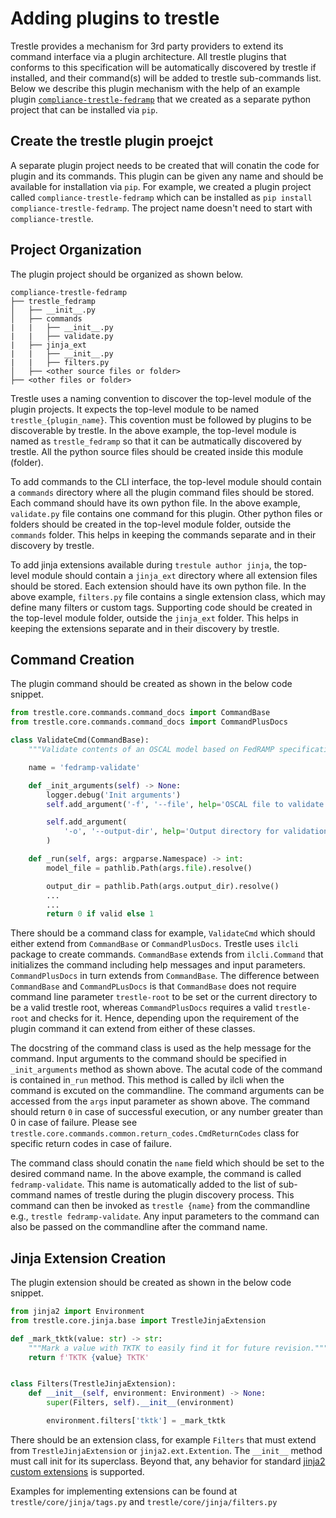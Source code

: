 # Adding plugins to trestle

Trestle provides a mechanism for 3rd party providers to extend its command interface via a plugin architecture. All trestle plugins that conforms to this specification will be automatically discovered by trestle if installed, and their command(s) will be added to trestle sub-commands list. Below we describe this plugin mechanism with the help of an example plugin [`compliance-trestle-fedramp`](https://github.com/oscal-compass/compliance-trestle-fedramp) that we created as a separate python project that can be installed via `pip`.

## Create the trestle plugin proejct

A separate plugin project needs to be created that will conatin the code for plugin and its commands. This plugin can be given any name and should be available for installation via `pip`. For example, we created a plugin project called  `compliance-trestle-fedramp` which can be installed as `pip install compliance-trestle-fedramp`. The project name doesn't need to start with `compliance-trestle`.

## Project Organization

The plugin project should be organized as shown below.

```text
compliance-trestle-fedramp
├── trestle_fedramp
│   ├── __init__.py
│   ├── commands
|   |   ├── __init__.py
|   |   ├── validate.py
|   ├── jinja_ext
|   |   ├── __init__.py
|   |   ├── filters.py
│   ├── <other source files or folder>
├── <other files or folder>
```

Trestle uses a naming convention to discover the top-level module of the plugin projects. It expects the top-level module to be named `trestle_{plugin_name}`. This covention must be followed by plugins to be discoverable by trestle. In the above example, the top-level module is named as `trestle_fedramp` so that it can be autmatically discovered by trestle. All the python source files should be created inside this module (folder).

To add commands to the CLI interface, the top-level module should contain a `commands` directory where all the plugin command files should be stored. Each command should have its own python file. In the above example, `validate.py` file contains one command for this plugin. Other python files or folders should be created in the top-level module folder, outside the `commands` folder. This helps in keeping the commands separate and in their discovery by trestle.

To add jinja extensions available during `trestule author jinja`, the top-level module should contain a `jinja_ext` directory where all extension files should be stored. Each extension should have its own python file. In the above example, `filters.py` file contains a single extension class, which may define many filters or custom tags. Supporting code should be created in the top-level module folder, outside the `jinja_ext` folder. This helps in keeping the extensions separate and in their discovery by trestle.

## Command Creation

The plugin command should be created as shown in the below code snippet.

```python
from trestle.core.commands.command_docs import CommandBase
from trestle.core.commands.command_docs import CommandPlusDocs

class ValidateCmd(CommandBase):
    """Validate contents of an OSCAL model based on FedRAMP specifications."""

    name = 'fedramp-validate'

    def _init_arguments(self) -> None:
        logger.debug('Init arguments')
        self.add_argument('-f', '--file', help='OSCAL file to validate.', type=str, required=True)

        self.add_argument(
            '-o', '--output-dir', help='Output directory for validation results.', type=str, required=True
        )

    def _run(self, args: argparse.Namespace) -> int:
        model_file = pathlib.Path(args.file).resolve()

        output_dir = pathlib.Path(args.output_dir).resolve()
        ...
        ...
        return 0 if valid else 1

```

There should be a command class for example, `ValidateCmd` which should either extend from `CommandBase` or `CommandPlusDocs`. Trestle uses `ilcli` package to create commands. `CommandBase` extends from `ilcli.Command` that initializes the command including help messages and input parameters. `CommandPlusDocs` in turn extends from `CommandBase`. The difference between `CommandBase` and `CommandPLusDocs` is that `CommandBase` does not require command line parameter `trestle-root` to be set or the current directory to be a valid trestle root, whereas `CommandPlusDocs` requires a valid `trestle-root` and checks for it. Hence, depending upon the requirement of the plugin command it can extend from either of these classes.

The docstring of the command class is used as the help message for the command. Input arguments to the command should be specified in `_init_arguments` method as shown above. The acutal code of the command is contained in`_run` method. This method is called by ilcli when the command is excuted on the commandline. The command arguments can be accessed from the `args` input parameter as shown above. The command should return `0` in case of successful execution, or any number greater than 0 in case of failure. Please see `trestle.core.commands.common.return_codes.CmdReturnCodes` class for specific return codes in case of failure.

The command class should conatin the `name` field which should be set to the desired command name. In the above example, the command is called `fedramp-validate`. This name is automatically added to the list of sub-command names of trestle during the plugin discovery process. This command can then be invoked as `trestle {name}` from the commandline e.g., `trestle fedramp-validate`. Any input parameters to the command can also be passed on the commandline after the command name.

## Jinja Extension Creation

The plugin extension should be created as shown in the below code snippet.

```python
from jinja2 import Environment
from trestle.core.jinja.base import TrestleJinjaExtension

def _mark_tktk(value: str) -> str:
    """Mark a value with TKTK to easily find it for future revision."""
    return f'TKTK {value} TKTK'


class Filters(TrestleJinjaExtension):
    def __init__(self, environment: Environment) -> None:
        super(Filters, self).__init__(environment)

        environment.filters['tktk'] = _mark_tktk

```

There should be an extension class, for example `Filters` that must extend from `TrestleJinjaExtension` or `jinja2.ext.Extention`. The `__init__` method must call init for its superclass. Beyond that, any behavior for standard [jinja2 custom extensions](https://jinja.palletsprojects.com/en/3.1.x/extensions/#module-jinja2.ext) is supported.

Examples for implementing extensions can be found at `trestle/core/jinja/tags.py` and `trestle/core/jinja/filters.py`
